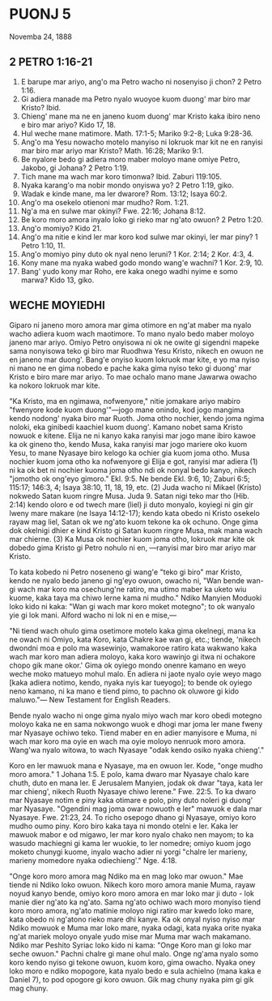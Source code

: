 # PUONJ 5
Novemba 24, 1888

## 2 PETRO 1:16-21

1. E barupe mar ariyo, ang'o ma Petro wacho ni nosenyiso ji chon? 2 Petro 1:16.
2. Gi adiera manade ma Petro nyalo wuoyoe kuom duong' mar biro mar Kristo? Ibid.
3. Chieng' mane ma ne en janeno kuom duong' mar Kristo kaka ibiro neno e biro mar ariyo? Kido 17, 18.
4. Hul weche mane matimore. Math. 17:1-5; Mariko 9:2-8; Luka 9:28-36.
5. Ang'o ma Yesu nowacho motelo manyiso ni lokruok mar kit ne en ranyisi mar biro mar ariyo mar Kristo? Math. 16:28; Mariko 9:1.
6. Be nyalore bedo gi adiera moro maber moloyo mane omiye Petro, Jakobo, gi Johana? 2 Petro 1:19.
7. Tich mane ma wach mar koro timonwa? Ibid. Zaburi 119:105.
8. Nyaka karang'o ma nobir mondo onyiswa yo? 2 Petro 1:19, giko.
9. Wadak e kinde mane, ma ler dwarore? Rom. 13:12; Isaya 60:2.
10. Ang'o ma osekelo otienoni mar mudho? Rom. 1:21.
11. Ng'a ma en sulwe mar okinyi? Fwe. 22:16; Johana 8:12.
12. Be koro moro amora inyalo loko gi rieko mar ng'ato owuon? 2 Petro 1:20.
13. Ang'o momiyo? Kido 21.
14. Ang'o ma nitie e kind ler mar koro kod sulwe mar okinyi, ler mar piny? 1 Petro 1:10, 11.
15. Ang'o momiyo piny duto ok nyal neno leruni? 1 Kor. 2:14; 2 Kor. 4:3, 4.
16. Kony mane ma nyaka wabed godo mondo wang'e wachni? 1 Kor. 2:9, 10.
17. Bang' yudo kony mar Roho, ere kaka onego wadhi nyime e somo marwa? Kido 13, giko.

## WECHE MOYIEDHI

Giparo ni janeno moro amora mar gima otimore en ng'at maber ma nyalo wacho adiera kuom wach maotimore. To mano nyalo bedo maber moloyo janeno mar ariyo. Omiyo Petro onyisowa ni ok ne owite gi sigendni mapeke sama nonyisowa teko gi biro mar Ruodhwa Yesu Kristo, nikech en owuon ne en janeno mar duong'. Bang'e onyiso kuom lokruok mar kite, e yo ma nyiso ni mano ne en gima nobedo e pache kaka gima nyiso teko gi duong' mar Kristo e biro mare mar ariyo. To mae ochalo mano mane Jawarwa owacho ka nokoro lokruok mar kite.

"Ka Kristo, ma en ngimawa, nofwenyore," nitie jomakare ariyo mabiro "fwenyore kode kuom duong'"—jogo mane onindo, kod jogo mangima kendo nodong' nyaka biro mar Ruoth. Joma otho nochier, kendo joma ngima noloki, eka ginibedi kaachiel kuom duong'. Kamano nobet sama Kristo nowuok e kitene. Elija ne ni kanyo kaka ranyisi mar jogo mane ibiro kawoe ka ok gineno tho, kendo Musa, kaka ranyisi mar jogo mariere oko kuom Yesu, to mane Nyasaye biro kelogo ka ochier gia kuom joma otho. Musa nochier kuom joma otho ka nofwenyore gi Elija e got, ranyisi mar adiera (1) ni ka ok bet ni nochier kuoma joma otho ndi ok nonyal bedo kanyo, nikech "jomotho ok ong'eyo gimoro." Ekl. 9:5. Ne bende Ekl. 9:6, 10; Zaburi 6:5; 115:17; 146:3, 4; Isaya 38:10, 11, 18, 19, etc. (2) Juda wacho ni Mikael (Kristo) nokwedo Satan kuom ringre Musa. Juda 9. Satan nigi teko mar tho (Hib. 2:14) kendo oloro e od twech mare (liel) ji duto monyalo, koyiegi ni gin gir lweny mare makare (ne Isaya 14:12-17); kendo kata obedo ni Kristo osekelo rayaw mag liel, Satan ok we ng'ato kuom tekone ka ok ochuno. Onge gima dok okelnigi dhier e kind Kristo gi Satan kuom ringre Musa, mak mana wach mar chierne. (3) Ka Musa ok nochier kuom joma otho, lokruok mar kite ok dobedo gima Kristo gi Petro nohulo ni en, —ranyisi mar biro mar ariyo mar Kristo.

To kata kobedo ni Petro noseneno gi wang'e "teko gi biro" mar Kristo, kendo ne nyalo bedo janeno gi ng'eyo owuon, owacho ni, "Wan bende wan-gi wach mar koro ma osechung'ne ratiro, ma utimo maber ka uketo wiu kuome, kaka taya ma chiwo lerne kama ni mudho." Ndiko Manyien Moduoki loko kido ni kaka: "Wan gi wach mar koro moket motegno"; to ok wanyalo yie gi lok mani. Alford wacho ni lok ni en e mise,—

"Ni tiend wach ohulo gima osetimore motelo kaka gima okelnegi, mana ka ne owach ni Omiyo, kata Koro, kata Chakre kae wan gi, etc.; tiende, 'nikech dwondni moa e polo ma wasewinjo, wamakoroe ratiro kata wakwano kaka wach mar koro man adiera moloyo, kaka koro wawinjo gi itwa ni ochakore chopo gik mane okor.' Gima ok oyiego mondo onenre kamano en weyo weche moko matueyo mohul malo. En adiera ni jaote nyalo oyie weyo mago [kaka adiera notimo, kendo, nyaka nyis kar tueyogo]; to bende ok oyiego neno kamano, ni ka mano e tiend pimo, to pachno ok oluwore gi kido maluwo."— New Testament for English Readers.

Bende nyalo wacho ni onge gima nyalo miyo wach mar koro obedi motegno moloyo kaka ne en sama nokwongo wuok e dhogi mar joma ler mane fweny mar Nyasaye ochiwo teko. Tiend maber en en adier manyisore e Muma, ni wach mar koro ma oyie en wach ma oyie moloyo nenruok moro amora. Wang'wa nyalo witowa, to wach Nyasaye "odak kendo osiko nyaka chieng'."

Koro en ler mawuok mana e Nyasaye, ma en owuon ler. Kode, "onge mudho moro amora." 1 Johana 1:5. E polo, kama dwaro mar Nyasaye chalo kare chuth, duto en mana ler. E Jerusalem Manyien, jodak ok dwar "taya, kata ler mar chieng', nikech Ruoth Nyasaye chiwo lerene." Fwe. 22:5. To ka dwaro mar Nyasaye notim e piny kaka otimare e polo, piny duto noleri gi duong' mar Nyasaye. "Ogendini mag joma owar nowuoth e ler" mawuok e dala mar Nyasaye. Fwe. 21:23, 24. To richo osepogo dhano gi Nyasaye, omiyo koro mudho oumo piny. Koro biro kaka taya ni mondo otelni e ler. Kaka ler mawuok mabor e od migawo, ler mar koro nyalo chako nen mayom; to ka wasudo machiegni gi kama ler wuokie, to ler nomedre; omiyo kuom jogo moketo chunygi kuome, inyalo wacho adier ni yorgi "chalre ler marieny, marieny momedore nyaka odiechieng'." Nge. 4:18.

"Onge koro moro amora mag Ndiko ma en mag loko mar owuon." Mae tiende ni Ndiko loko owuon. Nikech koro moro amora manie Muma, rayaw noyud kanyo bende, omiyo koro moro amora en mar loko mar ji duto - lok manie dier ng'ato ka ng'ato. Sama ng'ato ochiwo wach moro monyiso tiend koro moro amora, ng'ato matinie moloyo nigi ratiro mar kwedo loko mare, kata obedo ni ng'atono rieko mare dhi kanye. Ka ok onyal nyiso nyiso mar Ndiko mowuok e Muma mar loko mare, nyaka odagi, kata nyaka orite nyaka ng'at mariek moloyo onyale yudo mise mar Muma mar wach makamano. Ndiko mar Peshito Syriac loko kido ni kama: "Onge Koro man gi loko mar seche owuon." Pachni chalre gi mane ohul malo. Onge ng'ama nyalo somo koro kendo nyiso gi tekone owuon, kuom koro, gima owacho. Nyaka oney loko moro e ndiko mopogore, kata nyalo bedo e sula achielno (mana kaka e Daniel 7), to pod opogore gi koro owuon. Gik mag chuny nyaka pim gi gik mag chuny.